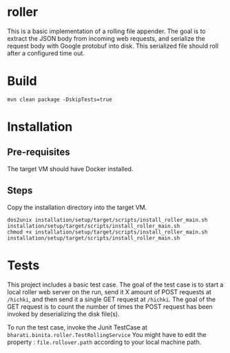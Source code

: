 # roller
This is a basic implementation of a rolling file appender. The goal is to extract the JSON body from incoming web requests, and serialize the request body with Google protobuf into disk. This serialized file should roll after a configured time out.

# Build
`mvn clean package -DskipTests=true`

# Installation
## Pre-requisites
The target VM should have Docker installed.

## Steps
Copy the installation directory into the target VM.
```
dos2unix installation/setup/target/scripts/install_roller_main.sh installation/setup/target/scripts/install_roller_main.sh
chmod +x installation/setup/target/scripts/install_roller_main.sh
installation/setup/target/scripts/install_roller_main.sh
```

# Tests
This project includes a basic test case. The goal of the test case is to start a local roller web server on the run, send it X amount of POST requests at  `/hichki`, and then send it a single GET request at `/hichki`. The goal of the GET request is to count the number of times the POST request has been invoked by deserializing the disk file(s).

To run the test case, invoke the Junit TestCase at `bharati.binita.roller.TestRollingService`
You might have to edit the property : `file.rollover.path` according to your local machine path.
